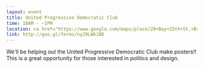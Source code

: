 ```yaml
---
layout: event
title: United Progressive Democratic Club
time: 10AM - ~1PM
location: <a href="https://www.google.com/maps/place/29+Bay+25th+St,+Brooklyn,+NY+11214/@40.6033581,-74.0329689,13z/data=!4m5!3m4!1s0x89c2450928e9581d:0xc8e83ec12270293c!8m2!3d40.603354!4d-73.99795">29 Bay 25th St, Brooklyn</a>
link: http://goo.gl/forms/ny29LWkJ8D
---
```

We'll be helping out the United Progressive Democratic Club make posters!! This is a great opportunity for those interested in politics and design.